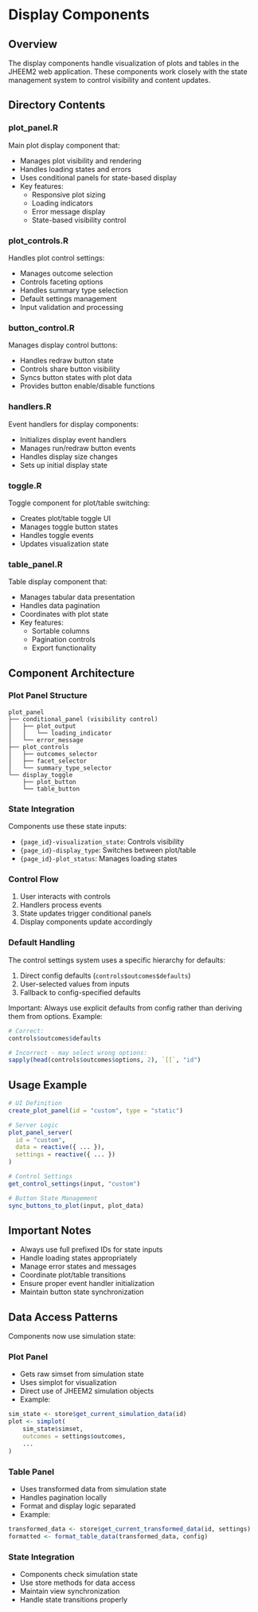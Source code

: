 # Display Components

## Overview
The display components handle visualization of plots and tables in the JHEEM2 web application. These components work closely with the state management system to control visibility and content updates.

## Directory Contents

### plot_panel.R
Main plot display component that:
- Manages plot visibility and rendering
- Handles loading states and errors
- Uses conditional panels for state-based display
- Key features:
  - Responsive plot sizing
  - Loading indicators
  - Error message display
  - State-based visibility control

### plot_controls.R
Handles plot control settings:
- Manages outcome selection
- Controls faceting options
- Handles summary type selection
- Default settings management
- Input validation and processing

### button_control.R
Manages display control buttons:
- Handles redraw button state
- Controls share button visibility
- Syncs button states with plot data
- Provides button enable/disable functions

### handlers.R
Event handlers for display components:
- Initializes display event handlers
- Manages run/redraw button events
- Handles display size changes
- Sets up initial display state

### toggle.R
Toggle component for plot/table switching:
- Creates plot/table toggle UI
- Manages toggle button states
- Handles toggle events
- Updates visualization state

### table_panel.R
Table display component that:
- Manages tabular data presentation
- Handles data pagination
- Coordinates with plot state
- Key features:
  - Sortable columns
  - Pagination controls
  - Export functionality

## Component Architecture

### Plot Panel Structure
```
plot_panel
├── conditional_panel (visibility control)
│   ├── plot_output
│   │   └── loading_indicator
│   └── error_message
├── plot_controls
│   ├── outcomes_selector
│   ├── facet_selector
│   └── summary_type_selector
└── display_toggle
    ├── plot_button
    └── table_button
```

### State Integration
Components use these state inputs:
- `{page_id}-visualization_state`: Controls visibility
- `{page_id}-display_type`: Switches between plot/table
- `{page_id}-plot_status`: Manages loading states

### Control Flow
1. User interacts with controls
2. Handlers process events
3. State updates trigger conditional panels
4. Display components update accordingly

### Default Handling
The control settings system uses a specific hierarchy for defaults:
1. Direct config defaults (`controls$outcomes$defaults`)
2. User-selected values from inputs
3. Fallback to config-specified defaults

Important: Always use explicit defaults from config rather than deriving them from options.
Example:
```r
# Correct:
controls$outcomes$defaults

# Incorrect - may select wrong options:
sapply(head(controls$outcomes$options, 2), `[[`, "id")
```

## Usage Example

```r
# UI Definition
create_plot_panel(id = "custom", type = "static")

# Server Logic
plot_panel_server(
  id = "custom",
  data = reactive({ ... }),
  settings = reactive({ ... })
)

# Control Settings
get_control_settings(input, "custom")

# Button State Management
sync_buttons_to_plot(input, plot_data)
```

## Important Notes
- Always use full prefixed IDs for state inputs
- Handle loading states appropriately
- Manage error states and messages
- Coordinate plot/table transitions
- Ensure proper event handler initialization
- Maintain button state synchronization

## Data Access Patterns
Components now use simulation state:

### Plot Panel
- Gets raw simset from simulation state
- Uses simplot for visualization
- Direct use of JHEEM2 simulation objects
- Example:
```r
sim_state <- store$get_current_simulation_data(id)
plot <- simplot(
    sim_state$simset,
    outcomes = settings$outcomes,
    ...
)
```

### Table Panel
- Uses transformed data from simulation state
- Handles pagination locally
- Format and display logic separated
- Example:
```r
transformed_data <- store$get_current_transformed_data(id, settings)
formatted <- format_table_data(transformed_data, config)
```

### State Integration
- Components check simulation state
- Use store methods for data access
- Maintain view synchronization
- Handle state transitions properly
